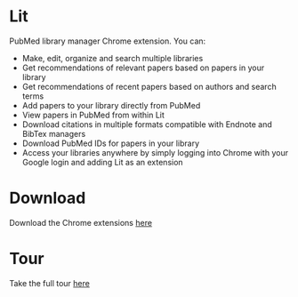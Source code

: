 # Lit
PubMed library manager Chrome extension. You can:
* Make, edit, organize and search multiple libraries
* Get recommendations of relevant papers based on papers in your library
* Get recommendations of recent papers based on authors and search terms
* Add papers to your library directly from PubMed
* View papers in PubMed from within Lit
* Download citations in multiple formats compatible with Endnote and BibTex managers
* Download PubMed IDs for papers in your library
* Access your libraries anywhere by simply logging into Chrome with your Google login and adding Lit as an extension

# Download
Download the Chrome extensions [here](https://chrome.google.com/webstore/detail/lit/ngceidglhgdkgpceffgambjhpaefnkdc)

# Tour
Take the full tour [here](https://www.youtube.com/watch?time_continue=416&v=QfAAS0Br2q0)
